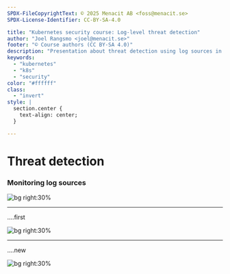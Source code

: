 ```yaml
---
SPDX-FileCopyrightText: © 2025 Menacit AB <foss@menacit.se>
SPDX-License-Identifier: CC-BY-SA-4.0

title: "Kubernetes security course: Log-level threat detection"
author: "Joel Rangsmo <joel@menacit.se>"
footer: "© Course authors (CC BY-SA 4.0)"
description: "Presentation about threat detection using log sources in Kubernetes"
keywords:
  - "kubernetes"
  - "k8s"
  - "security"
color: "#ffffff"
class:
  - "invert"
style: |
  section.center {
    text-align: center;
  }

---
```

<!-- _footer: "%ATTRIBUTION_PREFIX% Fredrik Rubensson (CC BY-SA 2.0)" -->
# Threat detection
### Monitoring log sources

![bg right:30%](images/log_on_log.jpg)

<!--
-->

---
<!-- _footer: "%ATTRIBUTION_PREFIX% Fredrik Rubensson (CC BY-SA 2.0)" -->
....first

![bg right:30%](images/log_on_log.jpg)

<!--
-->

---
<!-- _footer: "%ATTRIBUTION_PREFIX% " -->
....new

![bg right:30%](images/.jpg)

<!--
-->
